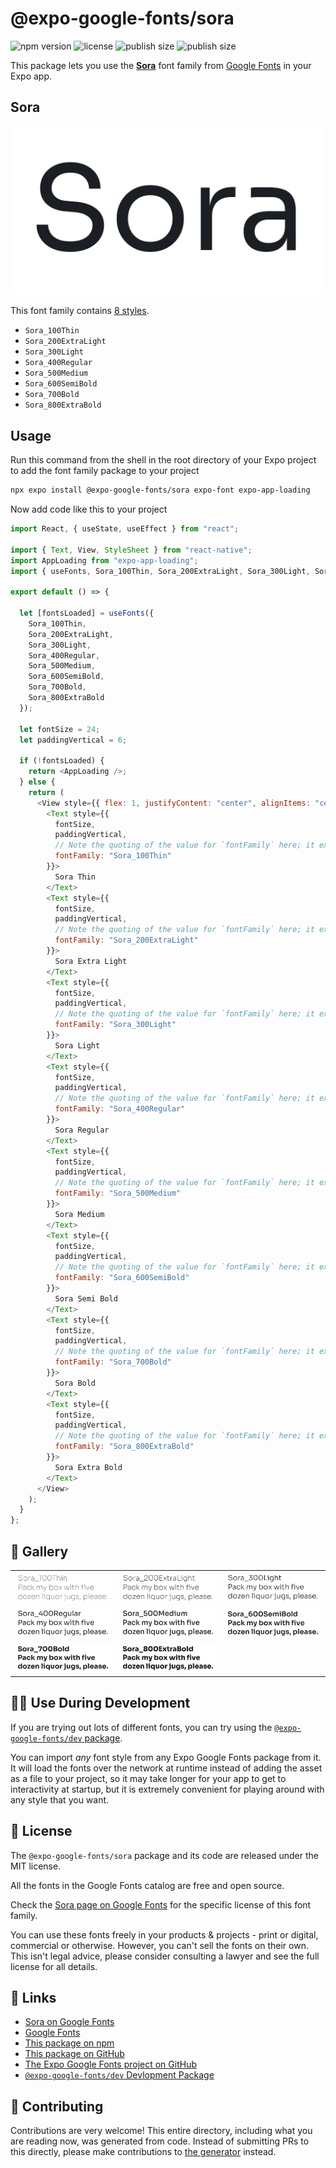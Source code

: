 # @expo-google-fonts/sora

![npm version](https://flat.badgen.net/npm/v/@expo-google-fonts/sora)
![license](https://flat.badgen.net/github/license/expo/google-fonts)
![publish size](https://flat.badgen.net/packagephobia/install/@expo-google-fonts/sora)
![publish size](https://flat.badgen.net/packagephobia/publish/@expo-google-fonts/sora)

This package lets you use the [**Sora**](https://fonts.google.com/specimen/Sora) font family from [Google Fonts](https://fonts.google.com/) in your Expo app.

## Sora

![Sora](./font-family.png)

This font family contains [8 styles](#-gallery).

- `Sora_100Thin`
- `Sora_200ExtraLight`
- `Sora_300Light`
- `Sora_400Regular`
- `Sora_500Medium`
- `Sora_600SemiBold`
- `Sora_700Bold`
- `Sora_800ExtraBold`

## Usage

Run this command from the shell in the root directory of your Expo project to add the font family package to your project

```sh
npx expo install @expo-google-fonts/sora expo-font expo-app-loading
```

Now add code like this to your project

```js
import React, { useState, useEffect } from "react";

import { Text, View, StyleSheet } from "react-native";
import AppLoading from "expo-app-loading";
import { useFonts, Sora_100Thin, Sora_200ExtraLight, Sora_300Light, Sora_400Regular, Sora_500Medium, Sora_600SemiBold, Sora_700Bold, Sora_800ExtraBold } from '@expo-google-fonts/sora';

export default () => {

  let [fontsLoaded] = useFonts({
    Sora_100Thin, 
    Sora_200ExtraLight, 
    Sora_300Light, 
    Sora_400Regular, 
    Sora_500Medium, 
    Sora_600SemiBold, 
    Sora_700Bold, 
    Sora_800ExtraBold
  });

  let fontSize = 24;
  let paddingVertical = 6;

  if (!fontsLoaded) {
    return <AppLoading />;
  } else {
    return (
      <View style={{ flex: 1, justifyContent: "center", alignItems: "center" }}>
        <Text style={{
          fontSize,
          paddingVertical,
          // Note the quoting of the value for `fontFamily` here; it expects a string!
          fontFamily: "Sora_100Thin"
        }}>
          Sora Thin
        </Text>
        <Text style={{
          fontSize,
          paddingVertical,
          // Note the quoting of the value for `fontFamily` here; it expects a string!
          fontFamily: "Sora_200ExtraLight"
        }}>
          Sora Extra Light
        </Text>
        <Text style={{
          fontSize,
          paddingVertical,
          // Note the quoting of the value for `fontFamily` here; it expects a string!
          fontFamily: "Sora_300Light"
        }}>
          Sora Light
        </Text>
        <Text style={{
          fontSize,
          paddingVertical,
          // Note the quoting of the value for `fontFamily` here; it expects a string!
          fontFamily: "Sora_400Regular"
        }}>
          Sora Regular
        </Text>
        <Text style={{
          fontSize,
          paddingVertical,
          // Note the quoting of the value for `fontFamily` here; it expects a string!
          fontFamily: "Sora_500Medium"
        }}>
          Sora Medium
        </Text>
        <Text style={{
          fontSize,
          paddingVertical,
          // Note the quoting of the value for `fontFamily` here; it expects a string!
          fontFamily: "Sora_600SemiBold"
        }}>
          Sora Semi Bold
        </Text>
        <Text style={{
          fontSize,
          paddingVertical,
          // Note the quoting of the value for `fontFamily` here; it expects a string!
          fontFamily: "Sora_700Bold"
        }}>
          Sora Bold
        </Text>
        <Text style={{
          fontSize,
          paddingVertical,
          // Note the quoting of the value for `fontFamily` here; it expects a string!
          fontFamily: "Sora_800ExtraBold"
        }}>
          Sora Extra Bold
        </Text>
      </View>
    );
  }
};
```

## 🔡 Gallery


||||
|-|-|-|
|![Sora_100Thin](./Sora_100Thin.ttf.png)|![Sora_200ExtraLight](./Sora_200ExtraLight.ttf.png)|![Sora_300Light](./Sora_300Light.ttf.png)||
|![Sora_400Regular](./Sora_400Regular.ttf.png)|![Sora_500Medium](./Sora_500Medium.ttf.png)|![Sora_600SemiBold](./Sora_600SemiBold.ttf.png)||
|![Sora_700Bold](./Sora_700Bold.ttf.png)|![Sora_800ExtraBold](./Sora_800ExtraBold.ttf.png)|||


## 👩‍💻 Use During Development

If you are trying out lots of different fonts, you can try using the [`@expo-google-fonts/dev` package](https://github.com/expo/google-fonts/tree/master/font-packages/dev#readme).

You can import _any_ font style from any Expo Google Fonts package from it. It will load the fonts over the network at runtime instead of adding the asset as a file to your project, so it may take longer for your app to get to interactivity at startup, but it is extremely convenient for playing around with any style that you want.


## 📖 License

The `@expo-google-fonts/sora` package and its code are released under the MIT license.

All the fonts in the Google Fonts catalog are free and open source.

Check the [Sora page on Google Fonts](https://fonts.google.com/specimen/Sora) for the specific license of this font family.

You can use these fonts freely in your products & projects - print or digital, commercial or otherwise. However, you can't sell the fonts on their own. This isn't legal advice, please consider consulting a lawyer and see the full license for all details.

## 🔗 Links

- [Sora on Google Fonts](https://fonts.google.com/specimen/Sora)
- [Google Fonts](https://fonts.google.com/)
- [This package on npm](https://www.npmjs.com/package/@expo-google-fonts/sora)
- [This package on GitHub](https://github.com/expo/google-fonts/tree/master/font-packages/sora)
- [The Expo Google Fonts project on GitHub](https://github.com/expo/google-fonts)
- [`@expo-google-fonts/dev` Devlopment Package](https://github.com/expo/google-fonts/tree/master/font-packages/dev)

## 🤝 Contributing

Contributions are very welcome! This entire directory, including what you are reading now, was generated from code. Instead of submitting PRs to this directly, please make contributions to [the generator](https://github.com/expo/google-fonts/tree/master/packages/generator) instead.
